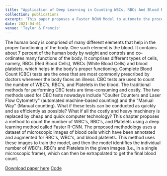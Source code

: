 ```yaml
---
title: "Application of Deep Learning in Counting WBCs, RBCs And Blood Platelets Using Faster Region-based Convolutional Neural Network"
collection: publications
excerpt: 'This paper proposes a Faster RCNN Model to automate the process of Complete Blood Count Tests by detecting WBCs, RBCs and blood platelets.'
date: 2021-04-01
venue: 'Taylor & Francis'
---
```

The human body is comprised of many different elements that help in the proper functioning of
the body. One such element is the blood. It contains about 7 percent of the human body by weight
and controls and co-ordinates many functions of the body. It comprises different types of cells,
namely, RBCs (Red Blood Cells), WBCs (White Blood Cells) and blood platelets, which helps in
the body's proper functioning. Complete Blood Count (CBC) tests are the ones that are most
commonly prescribed by doctors whenever the body faces an illness. CBC tests are used to count
the number of WBC's, RBC's, and Platelets in the blood. The traditional methods for performing
CBC tests are time-consuming and costly. The two methods used for CBC tests nowadays include
"Coulter Counters and Laser Flow Cytometry" (automated machine-based counting) and the
"Manual Way" (Manual counting). What if these tests can be conducted as quickly and as
efficiently as possible? What if all the costly and heavy machinery is replaced by cheap and quick
computer technology? This chapter proposes a method to count the number of WBC's, RBC's, and
Platelets using a deep learning method called Faster R-CNN. The proposed methodology uses a
dataset of microscopic images of blood cells which have been annotated and augmented for RBC's,
WBC's, and blood platelets. This method uses these images to train the model, and then the model
identifies the individual number of WBC's, RBC's and Platelets in the given images (i.e., in a single microscopic frame), which can then be extrapolated to get the final blood count.

[Download paper here](http://nirav-1999.github.io/files/cbc.pdf)
[Code](https://github.com/Nirav-1999/CBCTests)